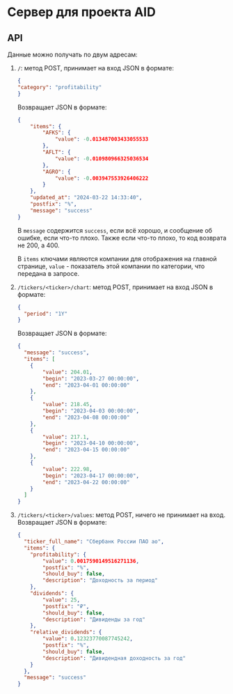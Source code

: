 # Сервер для проекта AID

## API

Данные можно получать по двум адресам:

1. `/`: метод POST, принимает на вход JSON в формате:
    ```json
   {
    "category": "profitability"   
   }
    ```
   Возвращает JSON в формате:
    ```json
    {
        "items": {
            "AFKS": {
                "value": -0.013487003433055533
            },
            "AFLT": {
                "value": -0.010980966325036534
            },
            "AGRO": {
                "value": -0.003947553926406222
            }
        },
        "updated_at": "2024-03-22 14:33:40",
        "postfix": "%",
        "message": "success"
    }
    ```
   В `message` содержится `success`, если всё хорошо, и сообщение об
   ошибке, если что-то плохо. Также если что-то плохо,
   то код возврата не 200, а 400.

   В `items` ключами являются компании для отображения на главной странице,
   `value` - показатель этой компании по категории, что передана в запросе.
2. `/tickers/<ticker>/chart`: метод POST, принимает на вход JSON в формате:
    ```json
   {
      "period": "1Y"   
   }
    ```
   Возвращает JSON в формате:
    ```json
    {
      "message": "success",
      "items": [
        {
            "value": 204.01,
            "begin": "2023-03-27 00:00:00",
            "end": "2023-04-01 00:00:00"
        },
        {
            "value": 218.45,
            "begin": "2023-04-03 00:00:00",
            "end": "2023-04-08 00:00:00"
        },
        {
            "value": 217.1,
            "begin": "2023-04-10 00:00:00",
            "end": "2023-04-15 00:00:00"
        },
        {
            "value": 222.98,
            "begin": "2023-04-17 00:00:00",
            "end": "2023-04-22 00:00:00"
        }
      ]
    }
    ```
3. `/tickers/<ticker>/values`: метод POST, ничего не принимает на вход.
   Возвращает JSON в формате:
    ```json
    {
      "ticker_full_name": "Сбербанк России ПАО ао",
      "items": {
        "profitability": {
            "value": 0.0017590149516271136,
            "postfix": "%",
            "should_buy": false,
            "description": "Доходность за период"
        },
        "dividends": {
            "value": 25,
            "postfix": "₽",
            "should_buy": false,
            "description": "Дивиденды за год"
        },
        "relative_dividends": {
            "value": 0.12323770087745242,
            "postfix": "%",
            "should_buy": false,
            "description": "Дивидендная доходность за год"
        }
      },
      "message": "success"
    }
    ```
   